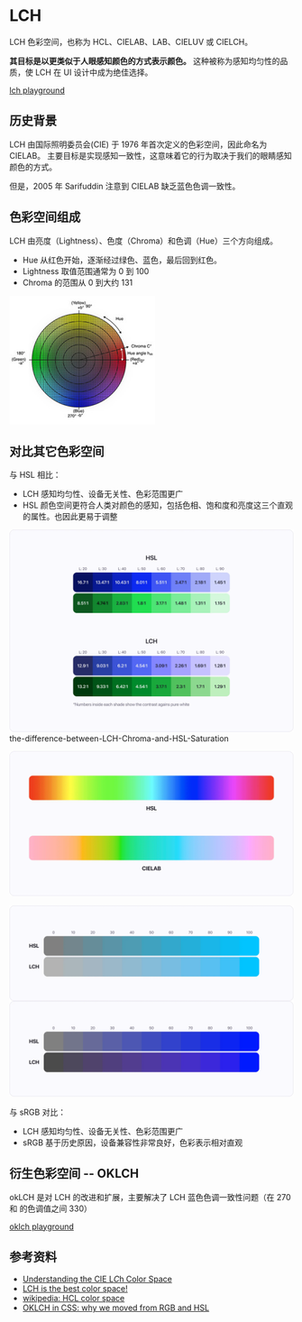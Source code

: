 # LCH

LCH 色彩空间，也称为 HCL、CIELAB、LAB、CIELUV 或 CIELCH。

**其目标是以更类似于人眼感知颜色的方式表示颜色。**
这种被称为感知均匀性的品质，使 LCH 在 UI 设计中成为绝佳选择。

[lch playground](https://lch.oklch.com/)

## 历史背景

LCH 由国际照明委员会(CIE) 于 1976 年首次定义的色彩空间，因此命名为 CIELAB。
主要目标是实现感知一致性，这意味着它的行为取决于我们的眼睛感知颜色的方式。

但是，2005 年 Sarifuddin 注意到 CIELAB 缺乏蓝色色调一致性。

## 色彩空间组成

LCH 由亮度（Lightness）、色度（Chroma）和色调（Hue）三个方向组成。

- Hue 从红色开始，逐渐经过绿色、蓝色，最后回到红色。
- Lightness 取值范围通常为 0 到 100
- Chroma 的范围从 0 到大约 131

![LCH 坐标系](../images/color-space-LCH-coordinate-system.jpeg)

## 对比其它色彩空间

与 HSL 相比：

- LCH 感知均匀性、设备无关性、色彩范围更广
- HSL 颜色空间更符合人类对颜色的感知，包括色相、饱和度和亮度这三个直观的属性。也因此更易于调整

![LCH 和 HSL 亮度上的差异](../images/the-same-colour-in-HSL-and-LCH-but-brightness-changing.webp)
the-difference-between-LCH-Chroma-and-HSL-Saturation

![LCH 和 HUE 在 HUE 上的差异](../images/the-differences-in-hue-between-LCH-and-HUE.webp)

![LCH 色度与 HSL 饱和度的不同](../images/LCH-Chromaticity-vs-HSL-Saturation.webp)

与 sRGB 对比：

- LCH 感知均匀性、设备无关性、色彩范围更广
- sRGB 基于历史原因，设备兼容性非常良好，色彩表示相对直观

## 衍生色彩空间 -- OKLCH

okLCH 是对 LCH 的改进和扩展，主要解决了 LCH 蓝色色调一致性问题（在 270 和 的色调值之间 330）

[oklch playground](https://oklch.com/)

## 参考资料

- [Understanding the CIE L*C*h Color Space](https://sensing.konicaminolta.us/us/blog/understanding-the-cie-lch-color-space/)
- [LCH is the best color space!](https://atmos.style/blog/lch-color-space)
- [wikipedia: HCL color space](https://en.wikipedia.org/wiki/HCL_color_space)
- [OKLCH in CSS: why we moved from RGB and HSL](https://evilmartians.com/chronicles/oklch-in-css-why-quit-rgb-hsl)
